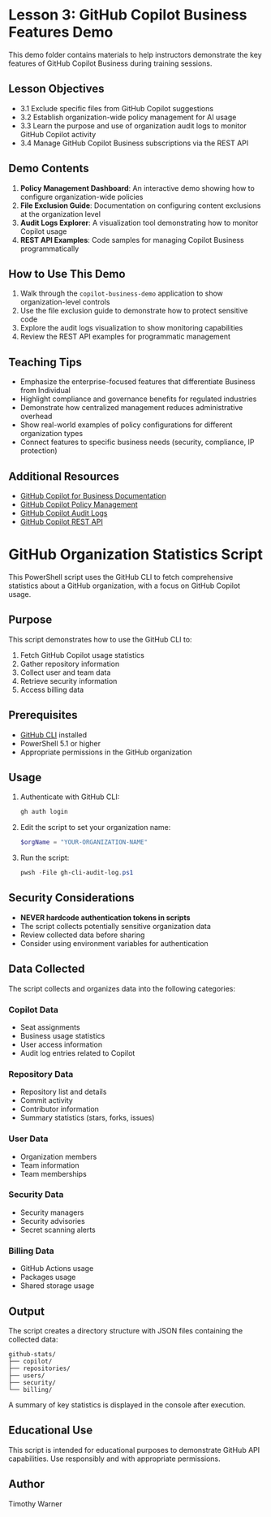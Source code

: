 # Lesson 3: GitHub Copilot Business Features Demo

This demo folder contains materials to help instructors demonstrate the key features of GitHub Copilot Business during training sessions.

## Lesson Objectives

- 3.1 Exclude specific files from GitHub Copilot suggestions
- 3.2 Establish organization-wide policy management for AI usage
- 3.3 Learn the purpose and use of organization audit logs to monitor GitHub Copilot activity
- 3.4 Manage GitHub Copilot Business subscriptions via the REST API

## Demo Contents

1. **Policy Management Dashboard**: An interactive demo showing how to configure organization-wide policies
2. **File Exclusion Guide**: Documentation on configuring content exclusions at the organization level
3. **Audit Logs Explorer**: A visualization tool demonstrating how to monitor Copilot usage
4. **REST API Examples**: Code samples for managing Copilot Business programmatically

## How to Use This Demo

1. Walk through the `copilot-business-demo` application to show organization-level controls
2. Use the file exclusion guide to demonstrate how to protect sensitive code
3. Explore the audit logs visualization to show monitoring capabilities
4. Review the REST API examples for programmatic management

## Teaching Tips

- Emphasize the enterprise-focused features that differentiate Business from Individual
- Highlight compliance and governance benefits for regulated industries
- Demonstrate how centralized management reduces administrative overhead
- Show real-world examples of policy configurations for different organization types
- Connect features to specific business needs (security, compliance, IP protection)

## Additional Resources

- [GitHub Copilot for Business Documentation](https://docs.github.com/en/enterprise-cloud@latest/copilot/overview-of-github-copilot/about-github-copilot-for-business)
- [GitHub Copilot Policy Management](https://docs.github.com/en/enterprise-cloud@latest/copilot/configuring-github-copilot/configuring-github-copilot-settings-in-your-organization)
- [GitHub Copilot Audit Logs](https://docs.github.com/en/enterprise-cloud@latest/admin/monitoring-activity-in-your-enterprise/reviewing-audit-logs-for-your-enterprise/audit-log-events-for-your-enterprise#github_copilot-category-actions)
- [GitHub Copilot REST API](https://docs.github.com/en/rest/copilot)

# GitHub Organization Statistics Script

This PowerShell script uses the GitHub CLI to fetch comprehensive statistics about a GitHub organization, with a focus on GitHub Copilot usage.

## Purpose

This script demonstrates how to use the GitHub CLI to:

1. Fetch GitHub Copilot usage statistics
2. Gather repository information
3. Collect user and team data
4. Retrieve security information
5. Access billing data

## Prerequisites

- [GitHub CLI](https://cli.github.com/) installed
- PowerShell 5.1 or higher
- Appropriate permissions in the GitHub organization

## Usage

1. Authenticate with GitHub CLI:
   ```powershell
   gh auth login
   ```

2. Edit the script to set your organization name:
   ```powershell
   $orgName = "YOUR-ORGANIZATION-NAME"
   ```

3. Run the script:
   ```powershell
   pwsh -File gh-cli-audit-log.ps1
   ```

## Security Considerations

- **NEVER hardcode authentication tokens in scripts**
- The script collects potentially sensitive organization data
- Review collected data before sharing
- Consider using environment variables for authentication

## Data Collected

The script collects and organizes data into the following categories:

### Copilot Data
- Seat assignments
- Business usage statistics
- User access information
- Audit log entries related to Copilot

### Repository Data
- Repository list and details
- Commit activity
- Contributor information
- Summary statistics (stars, forks, issues)

### User Data
- Organization members
- Team information
- Team memberships

### Security Data
- Security managers
- Security advisories
- Secret scanning alerts

### Billing Data
- GitHub Actions usage
- Packages usage
- Shared storage usage

## Output

The script creates a directory structure with JSON files containing the collected data:

```
github-stats/
├── copilot/
├── repositories/
├── users/
├── security/
└── billing/
```

A summary of key statistics is displayed in the console after execution.

## Educational Use

This script is intended for educational purposes to demonstrate GitHub API capabilities. Use responsibly and with appropriate permissions.

## Author

Timothy Warner 